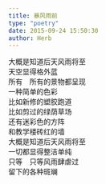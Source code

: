 ```yaml
---  
title: 暴风雨前  
type: "poetry"  
date: 2015-09-24 15:50:30  
author: Herb  
---  
```

大概是知道后天风雨将至  
天空显得格外蓝  
所有　所有的景物都呈现  
一种简单的色彩  
比如新修的塑胶跑道  
比如剪过的绿荫草场  
还有迷彩色的方阵  
和教学楼砖红的墙  
大概是知道后天风雨将至  
一切都显得整洁单纯  
只等　只等风雨肆虐过  
留下的各种斑斓  
